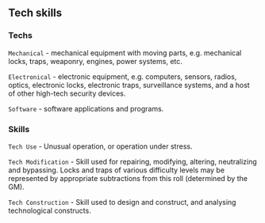## Tech skills

### Techs
`Mechanical` - mechanical equipment with moving parts, e.g. mechanical locks, traps, weaponry, engines, power systems, etc.

`Electronical` - electronic equipment, e.g. computers, sensors, radios, optics, electronic locks, electronic traps, surveillance systems, and a host of other high-tech security devices.

`Software` - software applications and programs.

### Skills
`Tech Use` - Unusual operation, or operation under stress.

`Tech Modification` - Skill used for repairing, modifying, altering, neutralizing and bypassing. Locks and traps of various difficulty levels may be represented by appropriate subtractions from this roll (determined by the GM).

`Tech Construction` - Skill used to design and construct, and analysing technological constructs.
